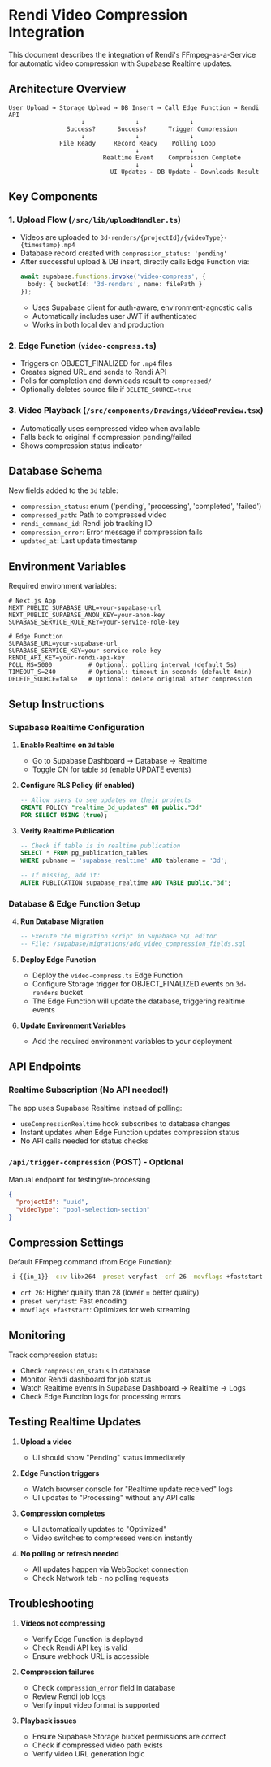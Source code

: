 # Rendi Video Compression Integration

This document describes the integration of Rendi's FFmpeg-as-a-Service for automatic video compression with Supabase Realtime updates.

## Architecture Overview

```
User Upload → Storage Upload → DB Insert → Call Edge Function → Rendi API
                    ↓              ↓              ↓
                Success?      Success?      Trigger Compression
                    ↓              ↓              ↓
              File Ready     Record Ready    Polling Loop
                                   ↓              ↓
                          Realtime Event    Compression Complete
                                   ↓              ↓
                            UI Updates ← DB Update ← Downloads Result
```

## Key Components

### 1. Upload Flow (`/src/lib/uploadHandler.ts`)
- Videos are uploaded to `3d-renders/{projectId}/{videoType}-{timestamp}.mp4`
- Database record created with `compression_status: 'pending'`
- After successful upload & DB insert, directly calls Edge Function via:
  ```typescript
  await supabase.functions.invoke('video-compress', {
    body: { bucketId: '3d-renders', name: filePath }
  });
  ```
  - Uses Supabase client for auth-aware, environment-agnostic calls
  - Automatically includes user JWT if authenticated
  - Works in both local dev and production

### 2. Edge Function (`video-compress.ts`)
- Triggers on OBJECT_FINALIZED for `.mp4` files
- Creates signed URL and sends to Rendi API
- Polls for completion and downloads result to `compressed/`
- Optionally deletes source file if `DELETE_SOURCE=true`

### 3. Video Playback (`/src/components/Drawings/VideoPreview.tsx`)
- Automatically uses compressed video when available
- Falls back to original if compression pending/failed
- Shows compression status indicator

## Database Schema

New fields added to the `3d` table:
- `compression_status`: enum ('pending', 'processing', 'completed', 'failed')
- `compressed_path`: Path to compressed video
- `rendi_command_id`: Rendi job tracking ID
- `compression_error`: Error message if compression fails
- `updated_at`: Last update timestamp

## Environment Variables

Required environment variables:
```env
# Next.js App
NEXT_PUBLIC_SUPABASE_URL=your-supabase-url
NEXT_PUBLIC_SUPABASE_ANON_KEY=your-anon-key
SUPABASE_SERVICE_ROLE_KEY=your-service-role-key

# Edge Function
SUPABASE_URL=your-supabase-url
SUPABASE_SERVICE_KEY=your-service-role-key
RENDI_API_KEY=your-rendi-api-key
POLL_MS=5000          # Optional: polling interval (default 5s)
TIMEOUT_S=240         # Optional: timeout in seconds (default 4min)
DELETE_SOURCE=false   # Optional: delete original after compression
```

## Setup Instructions

### Supabase Realtime Configuration

1. **Enable Realtime on `3d` table**
   - Go to Supabase Dashboard → Database → Realtime
   - Toggle ON for table `3d` (enable UPDATE events)

2. **Configure RLS Policy (if enabled)**
   ```sql
   -- Allow users to see updates on their projects
   CREATE POLICY "realtime_3d_updates" ON public."3d"
   FOR SELECT USING (true);
   ```

3. **Verify Realtime Publication**
   ```sql
   -- Check if table is in realtime publication
   SELECT * FROM pg_publication_tables 
   WHERE pubname = 'supabase_realtime' AND tablename = '3d';
   
   -- If missing, add it:
   ALTER PUBLICATION supabase_realtime ADD TABLE public."3d";
   ```

### Database & Edge Function Setup

4. **Run Database Migration**
   ```sql
   -- Execute the migration script in Supabase SQL editor
   -- File: /supabase/migrations/add_video_compression_fields.sql
   ```

5. **Deploy Edge Function**
   - Deploy the `video-compress.ts` Edge Function  
   - Configure Storage trigger for OBJECT_FINALIZED events on `3d-renders` bucket
   - The Edge Function will update the database, triggering realtime events

6. **Update Environment Variables**
   - Add the required environment variables to your deployment

## API Endpoints

### Realtime Subscription (No API needed!)
The app uses Supabase Realtime instead of polling:
- `useCompressionRealtime` hook subscribes to database changes
- Instant updates when Edge Function updates compression status
- No API calls needed for status checks

### `/api/trigger-compression` (POST) - Optional
Manual endpoint for testing/re-processing
```json
{
  "projectId": "uuid",
  "videoType": "pool-selection-section"
}
```

## Compression Settings

Default FFmpeg command (from Edge Function):
```bash
-i {{in_1}} -c:v libx264 -preset veryfast -crf 26 -movflags +faststart {{out_1}}
```

- `crf 26`: Higher quality than 28 (lower = better quality)
- `preset veryfast`: Fast encoding
- `movflags +faststart`: Optimizes for web streaming

## Monitoring

Track compression status:
- Check `compression_status` in database
- Monitor Rendi dashboard for job status
- Watch Realtime events in Supabase Dashboard → Realtime → Logs
- Check Edge Function logs for processing errors

## Testing Realtime Updates

1. **Upload a video** 
   - UI should show "Pending" status immediately
   
2. **Edge Function triggers**
   - Watch browser console for "Realtime update received" logs
   - UI updates to "Processing" without any API calls
   
3. **Compression completes**
   - UI automatically updates to "Optimized"
   - Video switches to compressed version instantly
   
4. **No polling or refresh needed**
   - All updates happen via WebSocket connection
   - Check Network tab - no polling requests

## Troubleshooting

1. **Videos not compressing**
   - Verify Edge Function is deployed
   - Check Rendi API key is valid
   - Ensure webhook URL is accessible

2. **Compression failures**
   - Check `compression_error` field in database
   - Review Rendi job logs
   - Verify input video format is supported

3. **Playback issues**
   - Ensure Supabase Storage bucket permissions are correct
   - Check if compressed video path exists
   - Verify video URL generation logic